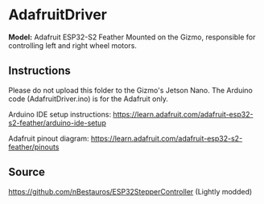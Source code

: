 # AdafruitDriver 
**Model:** Adafruit ESP32-S2 Feather 
Mounted on the Gizmo, responsible for controlling left and right wheel motors. 

## Instructions
Please do not upload this folder to the Gizmo's Jetson Nano. 
The Arduino code (AdafruitDriver.ino) is for the Adafruit only.

Arduino IDE setup instructions:
https://learn.adafruit.com/adafruit-esp32-s2-feather/arduino-ide-setup

Adafruit pinout diagram: 
https://learn.adafruit.com/adafruit-esp32-s2-feather/pinouts

## Source
https://github.com/nBestauros/ESP32StepperController
(Lightly modded)



